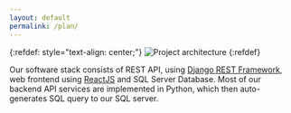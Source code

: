 ```yaml
---
layout: default
permalink: /plan/
---
```


{:refdef: style="text-align: center;"}
![Project architecture]({{site.url}}/assets/architecture.png)
{:refdef}

Our software stack consists of REST API, using [Django REST Framework](http://www.django-rest-framework.org/), web frontend using [ReactJS](https://reactjs.org/) and SQL Server Database.
Most of our backend API services are implemented in Python, which then auto-generates SQL query to our SQL server.
